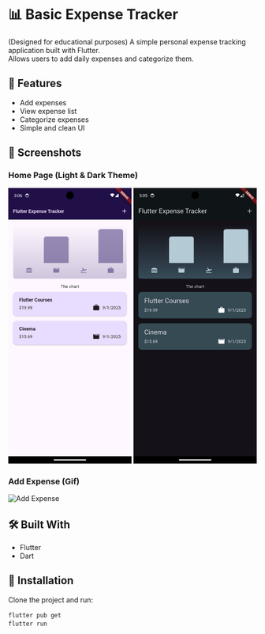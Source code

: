 # 📊 Basic Expense Tracker

(Designed for educational purposes)
A simple personal expense tracking application built with Flutter.  
Allows users to add daily expenses and categorize them.

## 🚀 Features
- Add expenses
- View expense list
- Categorize expenses
- Simple and clean UI

## 📱 Screenshots

### Home Page (Light & Dark Theme)
<p align="center">
  <img src="lib/assets/LightTheme.png" alt="Light Theme" width="250"/>
  <img src="lib/assets/DarkTheme.png" alt="Dark Theme" width="250"/>
</p>

### Add Expense (Gif)
![Add Expense](lib/assets/Hamburger.gif)

## 🛠️ Built With
- Flutter
- Dart

## 🔧 Installation
Clone the project and run:
```bash
flutter pub get
flutter run

